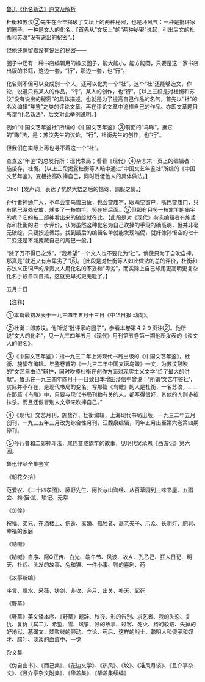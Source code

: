 [鲁迅《化名新法》原文及解析](https://www.vrrw.net/wx/8452.html)

杜衡和苏汶②先生在今年揭破了文坛上的两种秘密，也是坏风气：一种是批评家的圈子，一种是文人的化名。【首先从“文坛上”的“两种秘密”说起，引出后文的杜衡和苏汶“没有说出的秘密”。】

但他还保留着没有说出的秘密——

圈子中还有一种书店编辑用的橡皮圈子，能大能小，能方能圆，只要是这一家书店出版的书籍，这边一套，“行”，那边一套，也“行”。



化名则不但可以变成别一个人，还可以化为一个“社”。这个“社”还能够选文，作论，说道只有某人的作品，“行”，某人的创作，也“行”。【以上三段是对杜衡和苏汶“没有说出的秘密”的具体描述，也就是为了提高自己作品的名气，首先以“社”的名义编辑“年鉴”之类的评论文章，再在评论文章中追捧自己的作品。亦即文章题目所谓“化名新法”，后文对此举例说明。】

例如“中国文艺年鉴社”所编的《中国文艺年鉴》③前面的“鸟瞰”。据它的“瞰”法，是：苏汶先生的议论，“行”，杜衡先生的创作，也“行”。

但我们在实际上再也寻不着这一个“社”。

查查这“年鉴”的总发行所：现代书局；看看《现代》④杂志末一页上的编辑者：施蛰存，杜衡。【以上三段揭露杜衡等人暗中通过“中国文艺年鉴社”所编的《中国文艺年鉴》，变相抬高吹捧自己，同时贬低他人的具体做法。】

Oho!【发声词，表达了恍然大悟之后的惊讶、佩服之情。】

孙行者神通广大，不单会变鸟兽虫鱼，也会变庙宇，眼睛变窗户，嘴巴变庙门，只有尾巴没处安放，就变了一枝旗竿，竖在庙后面。⑤但那有只竖一枝旗竿的庙宇的呢？它的被二郎神看出来的破绽就在此。【此段是对《现代》杂志编辑者有施蛰存和杜衡的进一步评价，认为虽然这种化名为自己吹捧的手段的确高明，但并非毫无破绽，只要按迹循踪，找到最后的编辑名单就能发现端倪，就好像孙悟空的七十二变还是不能掩藏自己的尾巴一般。】

“除了万不得已之外”，“我希望”一个文人也不要化为“社”，倘使只为了自吹自捧，那真是“就近又有点卑劣了”⑥。【此段是对杜衡等人如此做法的总的评价，杜衡和苏汶义正词严的斥责文人用化名的不妥和“卑劣”，而实际上自己却用更高明更复杂化名手段自吹自擂，这就更卑劣更无耻了。】

五月十日





【注释】

①本篇最初发表于一九三四年五月十三日《中华日报·动向》。

②杜衡：即苏汶。他所说“批评家的圈子”，参看本卷第４２９页注②。他所说“文人的化名”，见一九三四年五月《现代》月刊第五卷第一期他所发表的《谈文人的假名》。

③《中国文艺年鉴》：指一九三二年上海现代书局出版的《中国文艺年鉴》，杜衡、施蛰存编辑。年鉴卷首的《一九三二年中国文坛鸟瞰》一文，为苏汶鼓吹的“文艺自由论”辩护，同时吹捧杜衡在创作方面对现实主义文学“给了最大的供献”。鲁迅在一九三四年四月十一日致日本增田涉信中曾说：“所谓‘文艺年鉴社’，实际并不存在，是现代书局的变名。写那篇《鸟瞰》的人是杜衡，一名苏汶，……在那篇《鸟瞰》中，只要与现代书局刊物有关的人，都写得很好，其他的人则多被抹杀。而且还假冒别人文章来吹捧自己。”

④《现代》文艺月刊，施蛰存、杜衡编辑，上海现代书局出版，一九三二年五月创刊，一九三五年三月改为综合性月刊，汪馥泉编辑，同年五月出至第六卷第四期停刊。

⑤孙行者和二郎神斗法，尾巴变成旗竿的故事，见明代吴承恩《西游记》第六回。

鲁迅作品全集鉴赏

《朝花夕拾》

范爱农、《二十四孝图》、藤野先生、阿长与山海经、从百草园到三味书屋、五猖会、狗·猫·鼠、琐记、无常

《仿徨》

祝福、弟兄、在酒楼上、伤逝、离婚、孤独者、高老夫子、示众、长明灯、肥皂、幸福的家庭

《呐喊》

《呐喊》自序、阿Q正传、白光、端午节、风波、故乡、孔乙己、狂人日记、明天、社戏、头发的故事、兔和猫、一件小事、鸭的喜剧、药

《故事新编》

序言、理水、采薇、铸剑、非攻、奔月、出关、补天、起死

《野草》

《野草》英文译本序、《野草》题辞、秋夜、影的告别、求乞者、我的失恋、复仇、复仇〔其二〕、希望、雪、风筝、好的故事、过客、死火、狗的驳诘、失掉的好地狱、墓碣文、颓败线的颤动、立论、死后、这样的战士、聪明人和傻子和奴才、腊叶、淡淡的血痕中、一觉

杂文集

《伪自由书》、《而己集》、《花边文学》、《热风》、《坟》、《准风月谈》、《且介亭杂文》、《且介亭杂文附集》、《华盖集》、《华盖集续编》

